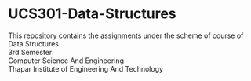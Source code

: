 # UCS301-Data-Structures
This repository contains the assignments under the scheme of course of Data Structures <br>
3rd Semester <br>
Computer Science And Engineering <br>
Thapar Institute of Engineering And Technology<br>
